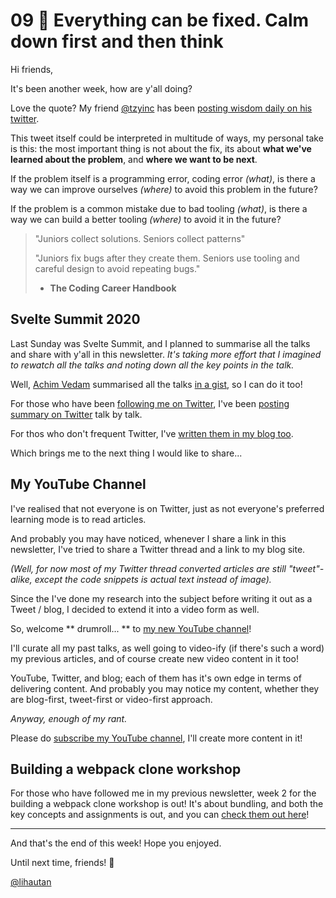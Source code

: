 # 09 🤔 Everything can be fixed. Calm down first and then think

Hi friends,

It's been another week, how are y'all doing?

Love the quote? My friend [@tzyinc](https://twitter.com/tzyinc) has been [posting wisdom daily on his twitter](https://twitter.com/tzyinc/status/1319157674219483137).

This tweet itself could be interpreted in multitude of ways, my personal take is this: the most important thing is not about the fix, its about **what we've learned about the problem**, and **where we want to be next**.

If the problem itself is a programming error, coding error _(what)_, is there a way we can improve ourselves _(where)_ to avoid this problem in the future?

If the problem is a common mistake due to bad tooling _(what)_, is there a way we can build a better tooling _(where)_ to avoid it in the future?

> "Juniors collect solutions. Seniors collect patterns"
> 
> "Juniors fix bugs after they create them. Seniors use tooling and careful design to avoid repeating bugs."
> - **The Coding Career Handbook**

## Svelte Summit 2020

Last Sunday was Svelte Summit, and I planned to summarise all the talks and share with y'all in this newsletter. _It's taking more effort that I imagined to rewatch all the talks and noting down all the key points in the talk._

Well, [Achim Vedam](https://twitter.com/vedamart) summarised all the talks [in a gist](https://gist.github.com/vedam/cb1fca38d021143a87f59813f36995dc), so I can do it too!

For those who have been [following me on Twitter](https://twitter.com/lihautan), I've been [posting summary on Twitter](https://twitter.com/lihautan/status/1318111506089701378?s=20) talk by talk. 

For thos who don't frequent Twitter, I've [written them in my blog too](https://lihautan.com/notes/svelte-summit-2020-summary).

Which brings me to the next thing I would like to share...

## My YouTube Channel

I've realised that not everyone is on Twitter, just as not everyone's preferred learning mode is to read articles.

And probably you may have noticed, whenever I share a link in this newsletter, I've tried to share a Twitter thread and a link to my blog site.

_(Well, for now most of my Twitter thread converted articles are still "tweet"-alike, except the code snippets is actual text instead of image)._

Since the I've done my research into the subject before writing it out as a Tweet / blog, I decided to extend it into a video form as well.

So, welcome ** drumroll... ** to [my new YouTube channel](https://www.youtube.com/channel/UCbmC3HP3FaAFdcZkui8YoMQ)!

I'll curate all my past talks, as well going to video-ify (if there's such a word) my previous articles, and of course create new video content in it too!

YouTube, Twitter, and blog; each of them has it's own edge in terms of delivering content. And probably you may notice my content, whether they are blog-first, tweet-first or video-first approach.

_Anyway, enough of my rant._

Please do [subscribe my YouTube channel](https://www.youtube.com/channel/UCbmC3HP3FaAFdcZkui8YoMQ?sub_confirmation=1), I'll create more content in it!

## Building a webpack clone workshop

For those who have followed me in my previous newsletter, week 2 for the building a webpack clone workshop is out! It's about bundling, and both the key concepts and assignments is out, and you can [check them out here](https://lihautan.com/building-a-simplified-webpack-clone/#week-bundling)!

---

And that's the end of this week! Hope you enjoyed.

Until next time, friends! 👋

[@lihautan](https://twitter.com/lihautan)
